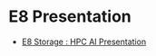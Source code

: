 # E8 Presentation
- [E8 Storage : HPC AI Presentation](http://hpcadvisorycouncil.com/events/2018/china-conference/uploads/pdf/Ziv-E8%20Storage%20HPC-AI-Presentation-Oct-2018.pdf)
